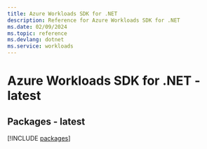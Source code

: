 ```yaml
---
title: Azure Workloads SDK for .NET
description: Reference for Azure Workloads SDK for .NET
ms.date: 02/09/2024
ms.topic: reference
ms.devlang: dotnet
ms.service: workloads
---
```

# Azure Workloads SDK for .NET - latest
## Packages - latest
[!INCLUDE [packages](workloads-index.md)]